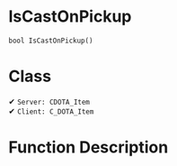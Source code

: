 # IsCastOnPickup
```
bool IsCastOnPickup()
```
# Class
✔ `Server: CDOTA_Item`  
✔ `Client: C_DOTA_Item`  

# Function Description

